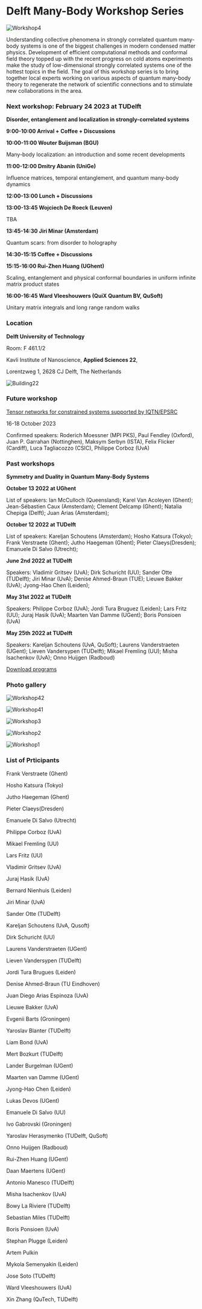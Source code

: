 Delft Many-Body Workshop Series
===============================

![Workshop4](assets/images/workshop4.jpg)

Understanding collective phenomena in strongly correlated quantum many-body systems is one of the biggest challenges in modern condensed matter physics. Development of efficient computational methods and conformal field theory topped up with the recent progress on cold atoms experiments make the study of low-dimensional strongly correlated systems one of the hottest topics in the field. The goal of this workshop series is to bring together local experts working on various aspects of quantum many-body theory to regenerate the network of scientific connections and to stimulate new collaborations in the area.

### **Next workshop: February 24 2023 at TUDelft**

**Disorder, entanglement and localization in strongly-correlated systems**

**9:00-10:00 Arrival + Coffee + Discussions**

**10:00-11:00 Wouter Buijsman (BGU)**

Many-body localization: an introduction and some recent developments

**11:00-12:00 Dmitry Abanin (UniGe)**

Influence matrices, temporal entanglement, and quantum many-body dynamics 

**12:00-13:00 Lunch + Discussions**

**13:00-13:45 Wojciech De Roeck (Leuven)**

TBA

**13:45-14:30 Jiri Minar (Amsterdam)**

Quantum scars: from disorder to holography

**14:30-15:15 Coffee + Discussions**

**15:15-16:00 Rui-Zhen Huang (UGhent)**

Scaling, entanglement and physical conformal boundaries in uniform infinite matrix product states

**16:00-16:45 Ward Vleeshouwers (QuiX Quantum BV, QuSoft)**

Unitary matrix integrals and long range random walks



### **Location**

**Delft University of Technology**

Room: F 461.1/2 

Kavli Institute of Nanoscience,  **Applied Sciences 22**,

Lorentzweg 1, 2628 CJ Delft,  The Netherlands

![Building22](assets/images/delft.svg)


### **Future workshop**

[Tensor networks for constrained systems supported by IQTN/EPSRC](https://iqtn.phys.strath.ac.uk/)

16-18 October 2023

Confirmed speakers: Roderich Moessner (MPI PKS), Paul Fendley (Oxford), Juan P. Garrahan (Nottinghen), Maksym Serbyn (ISTA), Felix Flicker (Cardiff), Luca Tagliacozzo (CSIC), Philippe Corboz (UvA)

### **Past workshops**

**Symmetry and Duality in Quantum Many-Body Systems**


**October 13 2022 at UGhent**

List of speakers: Ian McCulloch (Queensland);
Karel Van Acoleyen (Ghent);
Jean-Sébastien Caux (Amsterdam);
Clement Delcamp (Ghent);
Natalia Chepiga (Delft);
Juan Arias (Amsterdam);


**October 12 2022 at TUDelft**

List of speakers: Kareljan Schoutens (Amsterdam); 
Hosho Katsura (Tokyo);
Frank Verstraete (Ghent);
Jutho Haegeman (Ghent);
Pieter Claeys(Dresden);
Emanuele Di Salvo (Utrecht);


**June 2nd 2022 at TUDelft**

Speakers: Vladimir Gritsev (UvA); Dirk Schuricht (UU); Sander Otte (TUDelft); Jiri Minar (UvA); Denise Ahmed-Braun (TUE); Lieuwe Bakker (UvA); Jyong-Hao Chen (Leiden); 


**May 31st 2022 at TUDelft**

Speakers: Philippe Corboz (UvA); Jordi Tura Bruguez (Leiden); Lars Fritz (UU); Juraj Hasik (UvA); Maarten Van Damme (UGent); Boris Ponsioen (UvA)

**May 25th 2022 at TUDelft**

Speakers: Kareljan Schoutens (UvA, QuSoft); Laurens Vanderstraeten (UGent); Lieven Vandersypen (TUDelft); Mikael Fremling (UU); Misha Isachenkov (UvA); Onno Huijgen (Radboud)

[Download programs](https://nchepiga.github.io/homepage/assets/program_workshops.pdf)


### **Photo gallery**

![Workshop42](assets/images/20221012_125048.jpg)

![Workshop41](assets/images/20221012_125050.jpg)

![Workshop3](assets/images/workshop_3.jpg)

![Workshop2](assets/images/workshop2.jpg)

![Workshop1](assets/images/workshop1.jpg)




### **List of Prticipants**

Frank Verstraete (Ghent)

Hosho Katsura (Tokyo)

Jutho Haegeman (Ghent)

Pieter Claeys(Dresden)

Emanuele Di Salvo (Utrecht)

Philippe Corboz (UvA)

Mikael Fremling (UU)

Lars Fritz (UU)

Vladimir Gritsev (UvA)

Juraj Hasik (UvA)

Bernard Nienhuis (Leiden)

Jiri Minar (UvA)

Sander Otte (TUDelft)

Kareljan Schoutens (UvA, Qusoft)

Dirk Schuricht (UU)

Laurens Vanderstraeten (UGent)

Lieven Vandersypen (TUDelft)

Jordi Tura Brugues (Leiden)

Denise Ahmed-Braun (TU Eindhoven)

Juan Diego Arias Espinoza (UvA)

Lieuwe Bakker (UvA)

Evgenii Barts (Groningen)

Yaroslav Blanter (TUDelft)

Liam Bond (UvA)

Mert Bozkurt (TUDelft)

Lander Burgelman (UGent)

Maarten van Damme (UGent)

Jyong-Hao Chen (Leiden)

Lukas Devos (UGent)

Emanuele Di Salvo (UU)

Ivo Gabrovski (Groningen)

Yaroslav Herasymenko (TUDelft, QuSoft)

Onno Huijgen (Radboud)

Rui-Zhen Huang (UGent)

Daan Maertens (UGent)

Antonio Manesco (TUDelft)

Misha Isachenkov (UvA)

Bowy La Riviere (TUDelft)

Sebastian Miles (TUDelft)

Boris Ponsioen (UvA)

Stephan Plugge (Leiden)

Artem Pulkin

Mykola Semenyakin (Leiden)

Jose Soto (TUDelft)

Ward Vleeshouwers (UvA)

Xin Zhang (QuTech, TUDelft)



